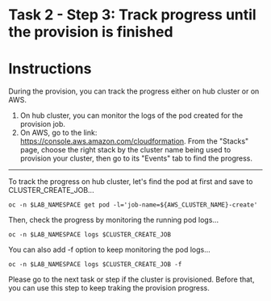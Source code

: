 # Task 2 - Step 3: Track progress until the provision is finished

Instructions
============

During the provision, you can track the progress either on hub cluster or on AWS.

1) On hub cluster, you can monitor the logs of the pod created for the provision job.
2) On AWS, go to the link: https://console.aws.amazon.com/cloudformation. From the "Stacks" page, choose the
   right stack by the cluster name being used to provision your cluster, then go to its "Events" tab to find
   the progress.

---

To track the progress on hub cluster, let's find the pod at first and save to CLUSTER_CREATE_JOB...

```shell
oc -n $LAB_NAMESPACE get pod -l='job-name=${AWS_CLUSTER_NAME}-create'
```
<!--
sleep 3
CLUSTER_CREATE_JOB=$(oc -n $LAB_NAMESPACE get pod -l="job-name=${AWS_CLUSTER_NAME}-create" | grep -e Running -e Completed -e ContainerCreating | awk '{print $1}')
-->

Then, check the progress by monitoring the running pod logs...

```shell
oc -n $LAB_NAMESPACE logs $CLUSTER_CREATE_JOB
```

You can also add -f option to keep monitoring the pod logs...

```
oc -n $LAB_NAMESPACE logs $CLUSTER_CREATE_JOB -f
```

Please go to the next task or step if the cluster is provisioned. Before that, you can use this step to keep
traking the provision progress.
